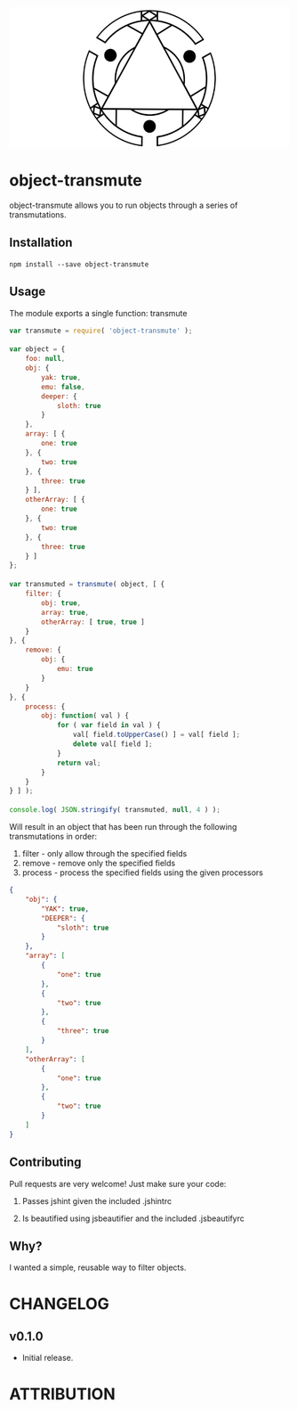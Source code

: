 ![object-transmute](/transmute.png?raw=true)

object-transmute
=========

object-transmute allows you to run objects through a series of transmutations.

## Installation

```
npm install --save object-transmute
```

## Usage

The module exports a single function: transmute

```javascript
var transmute = require( 'object-transmute' );

var object = {
    foo: null,
    obj: {
        yak: true,
        emu: false,
        deeper: {
            sloth: true
        }
    },
    array: [ {
        one: true
    }, {
        two: true
    }, {
        three: true
    } ],
    otherArray: [ {
        one: true
    }, {
        two: true
    }, {
        three: true
    } ]
};

var transmuted = transmute( object, [ {
    filter: {
        obj: true,
        array: true,
        otherArray: [ true, true ]
    }
}, {
    remove: {
        obj: {
            emu: true
        }
    }
}, {
    process: {
        obj: function( val ) {
            for ( var field in val ) {
                val[ field.toUpperCase() ] = val[ field ];
                delete val[ field ];
            }
            return val;
        }
    }
} ] );

console.log( JSON.stringify( transmuted, null, 4 ) );
```

Will result in an object that has been run through the following transmutations in order:

 1. filter - only allow through the specified fields
 2. remove - remove only the specified fields
 3. process - process the specified fields using the given processors

```JSON
{
    "obj": {
        "YAK": true,
        "DEEPER": {
            "sloth": true
        }
    },
    "array": [
        {
            "one": true
        },
        {
            "two": true
        },
        {
            "three": true
        }
    ],
    "otherArray": [
        {
            "one": true
        },
        {
            "two": true
        }
    ]
}
```

## Contributing

Pull requests are very welcome! Just make sure your code:

1) Passes jshint given the included .jshintrc

2) Is beautified using jsbeautifier and the included .jsbeautifyrc

## Why?

I wanted a simple, reusable way to filter objects.

# CHANGELOG

v0.1.0
------
- Initial release.

# ATTRIBUTION
